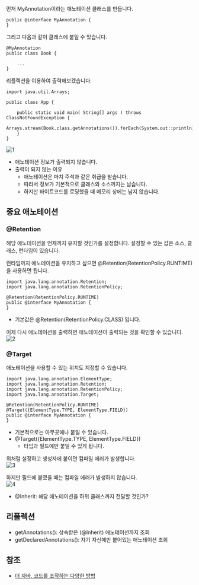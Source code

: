 먼저 MyAnnotation이라는 애노테이션 클래스를 만듭니다.
```
public @interface MyAnnotation {
}
```

그리고 다음과 같이 클래스에 붙일 수 있습니다.
```
@MyAnnotation
public class Book {

    ...
}
```

리플렉션을 이용하여 출력해보겠습니다.
```
import java.util.Arrays;

public class App {

    public static void main( String[] args ) throws ClassNotFoundException {
        Arrays.stream(Book.class.getAnnotations()).forEach(System.out::println);
    }
}
```

![1]()
* 애노테이션 정보가 출력되지 않습니다.
* 출력이 되지 않는 이유
  * 애노테이션은 마치 주석과 같은 취급을 받습니다.
  * 따라서 정보가 기본적으로 클래스와 소스까지는 남습니다.
  * 하지만 바이트코드를 로딩했을 때 메모리 상에는 남지 않습니다.

## 중요 애노테이션
### @Retention
해당 애노테이션을 언제까지 유지할 것인가를 설정합니다. 설정할 수 있는 값은 소스, 클래스, 런타임이 있습니다.  

런타임까지 애노테이션을 유지하고 싶으면 @Retention(RetentionPolicy.RUNTIME)을 사용하면 됩니다.
```
import java.lang.annotation.Retention;
import java.lang.annotation.RetentionPolicy;

@Retention(RetentionPolicy.RUNTIME)
public @interface MyAnnotation {
}
```
* 기본값은 @Retention(RetentionPolicy.CLASS) 입니다.

이제 다시 애노테이션을 출력하면 애노테이션이 출력되는 것을 확인할 수 있습니다.   
![2]()

### @Target
애노테이션을 사용할 수 있는 위치도 지정할 수 있습니다.
```
import java.lang.annotation.ElementType;
import java.lang.annotation.Retention;
import java.lang.annotation.RetentionPolicy;
import java.lang.annotation.Target;

@Retention(RetentionPolicy.RUNTIME)
@Target({ElementType.TYPE, ElementType.FIELD})
public @interface MyAnnotation {
}
```
* 기본적으로는 아무곳에나 붙일 수 있습니다.
* @Target({ElementType.TYPE, ElementType.FIELD})
  * 타입과 필드에만 붙일 수 있게 됩니다.

위처럼 설정하고 생성자에 붙이면 컴파일 에러가 발생합니다.   
![3]()

하지만 필드에 붙였을 때는 컴파일 에러가 발생하지 않습니다.   
![4]()   

* @Inherit: 해당 애노테이션을 하위 클래스까지 전달할 것인가?

## 리플렉션
* getAnnotations(): 상속받은 (@Inherit) 애노테이션까지 조회
* getDeclaredAnnotations(): 자기 자신에만 붙어있는 애노테이션 조회

## 참조
* [더 자바, 코드를 조작하는 다양한 방법](https://www.inflearn.com/course/the-java-code-manipulation/dashboard)